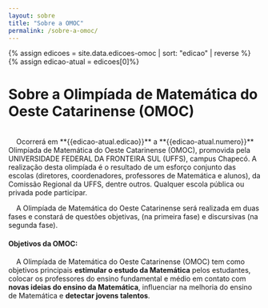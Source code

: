 ```yaml
---
layout: sobre
title: "Sobre a OMOC"
permalink: /sobre-a-omoc/
---
```

{% assign edicoes = site.data.edicoes-omoc | sort: "edicao" | reverse %}
{% assign edicao-atual = edicoes[0]%}

<div id="sobre"></div>

# Sobre a Olimpíada de Matemática ​do Oeste Catarinense (OMOC)

<br>
&nbsp;&nbsp;&nbsp;
Ocorrerá em **{{edicao-atual.edicao}}** a **{{edicao-atual.numero}}** Olimpíada de Matemática do Oeste Catarinense (OMOC), promovida pela UNIVERSIDADE FEDERAL DA FRONTEIRA SUL (UFFS), campus Chapecó. A realização desta olimpíada é o resultado de um esforço conjunto das escolas (diretores, coordenadores, professores de Matemática e alunos), da Comissão Regional da UFFS, dentre outros. Qualquer escola pública ou privada pode participar.

&nbsp;&nbsp;&nbsp;
A Olimpíada de Matemática do Oeste Catarinense será realizada em duas fases e constará de questões objetivas, (na primeira fase) e discursivas (na segunda fase). 


<div id="objetivos"></div>

#### Objetivos da OMOC: 

&nbsp;&nbsp;&nbsp;
​A Olimpíada de Matemática do Oeste Catarinense (OMOC) tem como objetivos principais **estimular o estudo da Matemática** pelos estudantes, colocar os professores do ensino fundamental e médio em contato com **novas ideias do ensino da Matemática**, influenciar na melhoria do ensino de Matemática e **detectar jovens talentos**.

<div id="niveis"></div>
